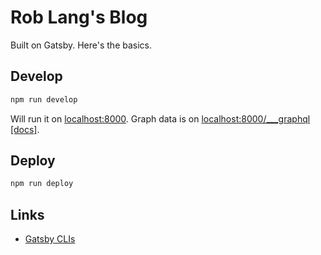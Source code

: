 # Rob Lang's Blog
Built on Gatsby. Here's the basics.

## Develop

```powershell
npm run develop
```

Will run it on [localhost:8000](http://localhost:8000).
Graph data is on [localhost:8000/___graphql](http://localhost:8000/___graphql) [[docs]](https://www.gatsbyjs.com/docs/tutorial/part-4/#use-graphiql-to-explore-the-data-layer-and-write-graphql-queries).

## Deploy

```powershell
npm run deploy
```

## Links

- [Gatsby CLIs](https://www.gatsbyjs.com/docs/tutorial/part-0/#gatsby-cli)